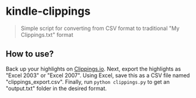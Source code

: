 # kindle-clippings
> Simple script for converting from CSV format to traditional "My Clippings.txt" format

## How to use?
Back up your highlights on [Clippings.io](https://www.clippings.io/). Next, export the highlights as "Excel 2003" or "Excel 2007". Using Excel, save this as a CSV file named "clippings_export.csv". Finally, run `python clippings.py` to get an "output.txt" folder in the desired format.

